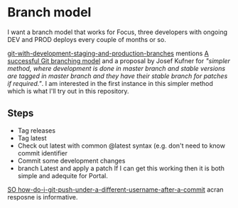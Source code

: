 # Branch model
I want a branch model that works for Focus, three developers with ongoing DEV and PROD deploys every couple of months or so.

[git-with-development-staging-and-production-branches](https://stackoverflow.com/questions/15072243/git-with-development-staging-and-production-branches) mentions 
[A successful Git branching model](https://nvie.com/posts/a-successful-git-branching-model/) and a proposal by Josef Kufner for *"simpler method, where development is done in master branch and stable versions are tagged in master branch and they have their stable branch for patches if required."*. I am interested in the first instance in this simpler method which is what I'll try out in this repository. 

## Steps
- Tag releases
- Tag latest
- Check out latest with common @latest syntax (e.g. don't need to know commit identifier
- Commit some development changes
- branch Latest and apply a patch
If I can get this working then it is both simple and adequite for Portal.


[SO how-do-i-git-push-under-a-different-username-after-a-commit](https://stackoverflow.com/questions/77361153/how-do-i-git-push-under-a-different-username-after-a-commit) acran resposne is informative. 
